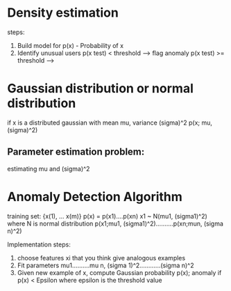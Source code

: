
# Density estimation 
steps:
1. Build model for p(x) - Probability of x
2. Identify unusual users 
   p(x test) < threshold --> flag anomaly
   p(x test) >= threshold --> 

# Gaussian distribution or normal distribution 
if x is a distributed gaussian with mean mu, variance (sigma)^2
p(x; mu, (sigma)^2)

## Parameter estimation problem:
estimating mu and (sigma)^2

# Anomaly Detection Algorithm
training set: {x(1), ... x(m)}
p(x) = p(x1)....p(xn)
x1 ~ N(mu1, (sigma1)^2) where N is normal distribution 
p(x1;mu1, (sigma1)^2)..........p(xn;mun, (sigma n)^2)

Implementation steps:
1. choose features xi that you think give analogous examples
2. Fit parameters mu1..........mu n, (sigma 1)^2............(sigma n)^2
3. Given new example of x, compute Gaussian probability p(x);  anomaly if p(x) < Epsilon where epsilon is the threshold value
